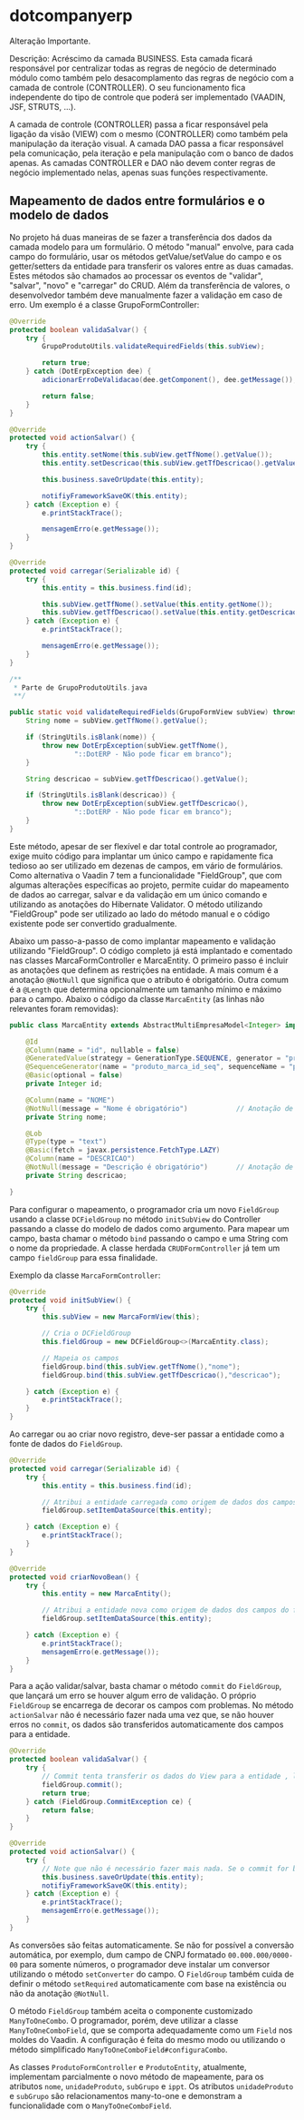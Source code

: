 dotcompanyerp
=============

Alteração Importante.

Descrição: Acréscimo da camada BUSINESS. Esta camada ficará responsável por centralizar todas as regras de negócio de 
determinado módulo como também pelo desacomplamento das regras de negócio com a camada de controle (CONTROLLER). O seu 
funcionamento fica independente do tipo de controle que poderá ser implementado (VAADIN, JSF, STRUTS, ...). 

A camada de controle (CONTROLLER) passa a ficar responsável pela ligação da visão (VIEW) com o mesmo (CONTROLLER) como 
também pela manipulação da iteração visual. A camada DAO passa a ficar responsável pela comunicação, pela iteração e 
pela manipulação com o banco de dados apenas. As camadas CONTROLLER e DAO não devem conter regras de negócio 
implementado nelas, apenas suas funções respectivamente.


Mapeamento de dados entre formulários e o modelo de dados
---------------------------------------------------------

No projeto há duas maneiras de se fazer a transferência dos dados da camada modelo para um formulário. O método
"manual" envolve, para cada campo do formulário, usar os métodos getValue/setValue do campo e os getter/setters da
entidade para transferir os valores entre as duas camadas. Estes métodos são chamados ao processar os eventos de
"validar", "salvar", "novo" e "carregar" do CRUD. Além da transferência de valores, o desenvolvedor também deve manualmente
fazer a validação em caso de erro. Um exemplo é a classe GrupoFormController:

```java
@Override
protected boolean validaSalvar() {
    try {
        GrupoProdutoUtils.validateRequiredFields(this.subView);

        return true;
    } catch (DotErpException dee) {
        adicionarErroDeValidacao(dee.getComponent(), dee.getMessage());

        return false;
    }
}

@Override
protected void actionSalvar() {
    try {
        this.entity.setNome(this.subView.getTfNome().getValue());
        this.entity.setDescricao(this.subView.getTfDescricao().getValue());

        this.business.saveOrUpdate(this.entity);

        notifiyFrameworkSaveOK(this.entity);
    } catch (Exception e) {
        e.printStackTrace();

        mensagemErro(e.getMessage());
    }
}

@Override
protected void carregar(Serializable id) {
    try {
        this.entity = this.business.find(id);

        this.subView.getTfNome().setValue(this.entity.getNome());
        this.subView.getTfDescricao().setValue(this.entity.getDescricao());
    } catch (Exception e) {
        e.printStackTrace();

        mensagemErro(e.getMessage());
    }
}

/**
 * Parte de GrupoProdutoUtils.java
 **/

public static void validateRequiredFields(GrupoFormView subView) throws DotErpException {
    String nome = subView.getTfNome().getValue();

    if (StringUtils.isBlank(nome)) {
        throw new DotErpException(subView.getTfNome(),
                "::DotERP - Não pode ficar em branco");
    }

    String descricao = subView.getTfDescricao().getValue();

    if (StringUtils.isBlank(descricao)) {
        throw new DotErpException(subView.getTfDescricao(),
                "::DotERP - Não pode ficar em branco");
    }
}

```

Este método, apesar de ser flexível e dar total controle ao programador, exige muito código para implantar um único
campo e rapidamente fica tedioso ao ser utilizado em dezenas de campos, em vário de formulários. Como alternativa
o Vaadin 7 tem a funcionalidade "FieldGroup", que com algumas alterações específicas ao projeto, permite cuidar
do mapeamento de dados ao carregar, salvar e da validação em um único comando e utilizando as anotações do Hibernate
Validator. O método utilizando "FieldGroup" pode ser utilizado ao lado do método manual e o código existente pode ser
convertido gradualmente.

Abaixo um passo-a-passo de como implantar mapeamento e validação utilizando "FieldGroup". O código completo já está
implantado e comentado nas classes MarcaFormController e MarcaEntity. O primeiro passo é incluir as anotações que
definem as restrições na entidade. A mais comum é a anotação `@NotNull` que significa que o atributo é obrigatório.
Outra comum é a `@Length` que determina opcionalmente um tamanho mínimo e máximo para o campo. Abaixo o código
da classe `MarcaEntity` (as linhas não relevantes foram removidas):

```java
public class MarcaEntity extends AbstractMultiEmpresaModel<Integer> implements Serializable {

    @Id
    @Column(name = "id", nullable = false)
    @GeneratedValue(strategy = GenerationType.SEQUENCE, generator = "produto_marca_id_seq")
    @SequenceGenerator(name = "produto_marca_id_seq", sequenceName = "produto_marca_id_seq", allocationSize = 1, initialValue = 0)
    @Basic(optional = false)
    private Integer id;

    @Column(name = "NOME")
    @NotNull(message = "Nome é obrigatório")            // Anotação de validação
    private String nome;

    @Lob
    @Type(type = "text")
    @Basic(fetch = javax.persistence.FetchType.LAZY)
    @Column(name = "DESCRICAO")
    @NotNull(message = "Descrição é obrigatório")       // Anotação de validação
    private String descricao;

}
```

Para configurar o mapeamento, o programador cria um novo `FieldGroup` usando a classe `DCFieldGroup` no método
 `initSubView` do Controller passando a classe do modelo de dados como argumento. Para mapear um campo, basta
 chamar o método `bind` passando o campo e uma String com o nome da propriedade. A classe herdada `CRUDFormController`
 já tem um campo `fieldGroup` para essa finalidade.

Exemplo da classe `MarcaFormController`:

```java
@Override
protected void initSubView() {
    try {
        this.subView = new MarcaFormView(this);

        // Cria o DCFieldGroup
        this.fieldGroup = new DCFieldGroup<>(MarcaEntity.class);

        // Mapeia os campos
        fieldGroup.bind(this.subView.getTfNome(),"nome");
        fieldGroup.bind(this.subView.getTfDescricao(),"descricao");

    } catch (Exception e) {
        e.printStackTrace();
    }
}
```

Ao carregar ou ao criar novo registro, deve-ser passar a entidade como a fonte de dados do `FieldGroup`.

```java
@Override
protected void carregar(Serializable id) {
    try {
        this.entity = this.business.find(id);

        // Atribui a entidade carregada como origem de dados dos campos do formulario no FieldGroup
        fieldGroup.setItemDataSource(this.entity);

    } catch (Exception e) {
        e.printStackTrace();
    }
}

@Override
protected void criarNovoBean() {
    try {
        this.entity = new MarcaEntity();

        // Atribui a entidade nova como origem de dados dos campos do formulario no FieldGroup
        fieldGroup.setItemDataSource(this.entity);

    } catch (Exception e) {
        e.printStackTrace();
        mensagemErro(e.getMessage());
    }
}

```

Para a ação validar/salvar, basta chamar o método `commit` do `FieldGroup`, que lançará um erro se houver algum erro
de validação. O próprio `FieldGroup` se encarrega de decorar os campos com problemas. No método `actionSalvar` não
é necessário fazer nada uma vez que, se não houver erros no `commit`, os dados são transferidos automaticamente
dos campos para a entidade.

```java
@Override
protected boolean validaSalvar() {
    try {
        // Commit tenta transferir os dados do View para a entidade , levando em conta os critérios de validação.
        fieldGroup.commit();
        return true;
    } catch (FieldGroup.CommitException ce) {
        return false;
    }
}

@Override
protected void actionSalvar() {
    try {
        // Note que não é necessário fazer mais nada. Se o commit for bem sucedido, os dados já estão na entidade.
        this.business.saveOrUpdate(this.entity);
        notifiyFrameworkSaveOK(this.entity);
    } catch (Exception e) {
        e.printStackTrace();
        mensagemErro(e.getMessage());
    }
}
```

As conversões são feitas automaticamente. Se não for possível a conversão automática, por exemplo, dum campo de
CNPJ formatado `00.000.000/0000-00` para somente números, o programador deve instalar um conversor utilizando o
método `setConverter` do campo. O `FieldGroup` também cuida de definir o método `setRequired` automaticamente com base
na existência ou não da anotação `@NotNull`.

O método `FieldGroup` também aceita o componente customizado `ManyToOneCombo`. O programador, porém, deve utilizar
a classe `ManyToOneComboField`, que se comporta adequadamente como um `Field` nos moldes do Vaadin. A configuração
é feita do mesmo modo ou utilizando o método simplificado `ManyToOneComboField#configuraCombo`.

As classes `ProdutoFormController` e `ProdutoEntity`, atualmente, implementam parcialmente o novo método de mapeamente,
para os atributos `nome`, `unidadeProduto`, `subGrupo` e `ippt`. Os atributos `unidadeProduto` e `subGrupo` são
relacionamentos many-to-one e demonstram a funcionalidade com o `ManyToOneComboField`.